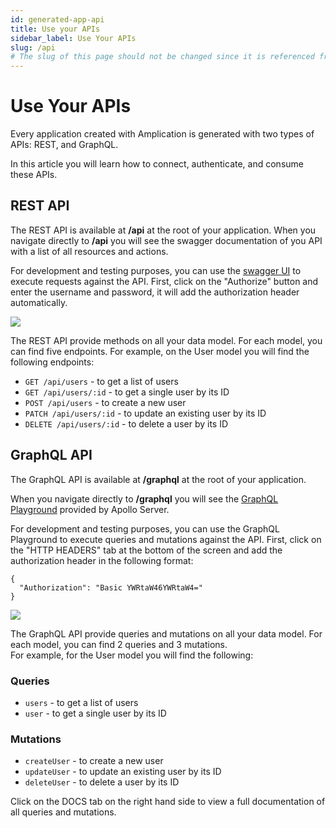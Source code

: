 ```yaml
---
id: generated-app-api
title: Use your APIs
sidebar_label: Use Your APIs
slug: /api
# The slug of this page should not be changed since it is referenced from the Admin UI sign in page
---
```


# Use Your APIs

Every application created with Amplication is generated with two types of APIs: REST, and GraphQL.

In this article you will learn how to connect, authenticate, and consume these APIs.

## REST API

The REST API is available at **/api** at the root of your application.
When you navigate directly to **/api** you will see the swagger documentation of you API with a list of all resources and actions.

For development and testing purposes, you can use the [swagger UI](https://swagger.io/tools/swagger-ui/) to execute requests against the API. First, click on the "Authorize" button and enter the username and password, it will add the authorization header automatically.

![](./assets/generated-app-api/swagger-ui.png)

The REST API provide methods on all your data model. For each model, you can find five endpoints. For example, on the User model you will find the following endpoints:

- `GET /api/users` - to get a list of users
- `GET /api/users/:id` - to get a single user by its ID
- `POST /api/users` - to create a new user
- `PATCH /api/users/:id` - to update an existing user by its ID
- `DELETE /api/users/:id` - to delete a user by its ID

## GraphQL API

The GraphQL API is available at **/graphql** at the root of your application.

When you navigate directly to **/graphql** you will see the [GraphQL Playground](https://www.apollographql.com/docs/apollo-server/testing/graphql-playground/) provided by Apollo Server.

For development and testing purposes, you can use the GraphQL Playground to execute queries and mutations against the API. First, click on the "HTTP HEADERS" tab at the bottom of the screen and add the authorization header in the following format:

```
{
  "Authorization": "Basic YWRtaW46YWRtaW4="
}
```

![](./assets/generated-app-api/graphql-playground.png)

The GraphQL API provide queries and mutations on all your data model. For each model, you can find 2 queries and 3 mutations. \
For example, for the User model you will find the following:

### Queries

- `users` - to get a list of users
- `user` - to get a single user by its ID

### Mutations

- `createUser` - to create a new user
- `updateUser` - to update an existing user by its ID
- `deleteUser` - to delete a user by its ID

Click on the DOCS tab on the right hand side to view a full documentation of all queries and mutations.
